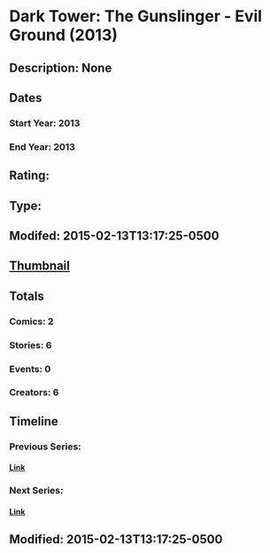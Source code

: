 # Dark Tower: The Gunslinger - Evil Ground (2013)
## Description: None
## Dates
### Start Year: 2013
### End Year: 2013
## Rating: 
## Type: 
## Modifed: 2015-02-13T13:17:25-0500
## [Thumbnail](http://i.annihil.us/u/prod/marvel/i/mg/4/10/543809b8367cf.jpg)
## Totals
### Comics: 2
### Stories: 6
### Events: 0
### Creators: 6
## Timeline
### Previous Series: 
#### [Link]()
### Next Series: 
#### [Link]()
## Modified: 2015-02-13T13:17:25-0500